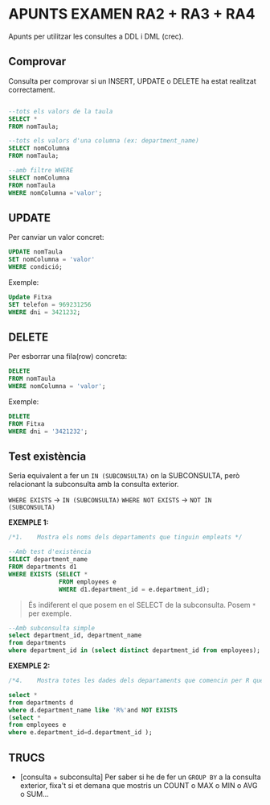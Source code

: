 # APUNTS EXAMEN RA2 + RA3 + RA4
Apunts per utilitzar les consultes a DDL i DML (crec).


## Comprovar
Consulta per comprovar si un INSERT, UPDATE o DELETE ha estat realitzat correctament.

```sql

--tots els valors de la taula
SELECT *
FROM nomTaula;

--tots els valors d'una columna (ex: department_name)
SELECT nomColumna
FROM nomTaula;

--amb filtre WHERE
SELECT nomColumna
FROM nomTaula
WHERE nomColumna ='valor';
```

## UPDATE
Per canviar un valor concret:  
```sql
UPDATE nomTaula
SET nomColumna = 'valor'
WHERE condició;
```

Exemple:
```sql
Update Fitxa
SET telefon = 969231256
WHERE dni = 3421232;
```

## DELETE
Per esborrar una fila(row) concreta:
```sql
DELETE
FROM nomTaula
WHERE nomColumna = 'valor';
```
Exemple:  
```sql
DELETE
FROM Fitxa
WHERE dni = '3421232';
```


## Test existència
Seria equivalent a fer un `IN (SUBCONSULTA)` on la SUBCONSULTA, però relacionant la subconsulta amb la consulta exterior.

`WHERE EXISTS` -> `IN (SUBCONSULTA)`
`WHERE NOT EXISTS` -> `NOT IN (SUBCONSULTA)`

**EXEMPLE 1:**  
```sql
/*1.	Mostra els noms dels departaments que tinguin empleats */

--Amb test d'existència
SELECT department_name
FROM departments d1
WHERE EXISTS (SELECT *
              FROM employees e
              WHERE d1.department_id = e.department_id);
```

> És indiferent el que posem en el SELECT de la subconsulta. Posem `*` per exemple.

```sql
--Amb subconsulta simple
select department_id, department_name
from departments
where department_id in (select distinct department_id from employees);
```
  
**EXEMPLE 2:**  

```sql
/*4.	Mostra totes les dades dels departaments que comencin per R que no tinguin empleats.*/

select * 
from departments d 
where d.department_name like 'R%'and NOT EXISTS
(select *
from employees e 
where e.department_id=d.department_id );
```

## TRUCS
* [consulta + subconsulta] Per saber si he de fer un `GROUP BY` a la consulta exterior, fixa't si et demana que mostris un COUNT o MAX o MIN o AVG o SUM...